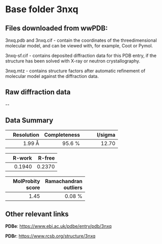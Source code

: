# Base folder 3nxq

## Files downloaded from wwPDB:

3nxq.pdb and 3nxq.cif - contain the coordinates of the threedimensional molecular model, and can be viewed with, for example, Coot or Pymol.

3nxq-sf.cif - contains deposited diffraction data for this PDB entry, if the structure has been solved with X-ray or neutron crystallography.

3nxq.mtz - contains structure factors after automatic refinement of molecular model against the diffraction data.

## Raw diffraction data

--<br> 

## Data Summary
|   | Resolution | Completeness| I/sigma |
|---|-------------:|----------------:|--------------:|
|   |1.99 Å|95.6  %|<img width=50/>12.70|

|   | **R-work**| **R-free**   
|---|-------------:|----------------:|           
||0.1940|0.2370|

|   |**MolProbity<br>score**| **Ramachandran<br>outliers** 
|---|-------------:|----------------:|
||1.45|0.08 %|

## Other relevant links 
**PDBe**:  https://www.ebi.ac.uk/pdbe/entry/pdb/3nxq
 
**PDBr**: https://www.rcsb.org/structure/3nxq 

